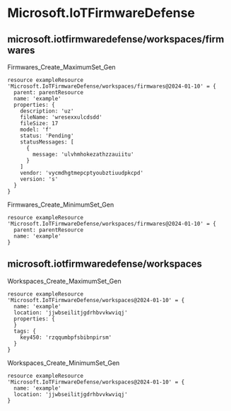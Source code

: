 # Microsoft.IoTFirmwareDefense

## microsoft.iotfirmwaredefense/workspaces/firmwares

Firmwares_Create_MaximumSet_Gen
```bicep
resource exampleResource 'Microsoft.IoTFirmwareDefense/workspaces/firmwares@2024-01-10' = {
  parent: parentResource 
  name: 'example'
  properties: {
    description: 'uz'
    fileName: 'wresexxulcdsdd'
    fileSize: 17
    model: 'f'
    status: 'Pending'
    statusMessages: [
      {
        message: 'ulvhmhokezathzzauiitu'
      }
    ]
    vendor: 'vycmdhgtmepcptyoubztiuudpkcpd'
    version: 's'
  }
}
```

Firmwares_Create_MinimumSet_Gen
```bicep
resource exampleResource 'Microsoft.IoTFirmwareDefense/workspaces/firmwares@2024-01-10' = {
  parent: parentResource 
  name: 'example'
}
```

## microsoft.iotfirmwaredefense/workspaces

Workspaces_Create_MaximumSet_Gen
```bicep
resource exampleResource 'Microsoft.IoTFirmwareDefense/workspaces@2024-01-10' = {
  name: 'example'
  location: 'jjwbseilitjgdrhbvvkwviqj'
  properties: {
  }
  tags: {
    key450: 'rzqqumbpfsbibnpirsm'
  }
}
```

Workspaces_Create_MinimumSet_Gen
```bicep
resource exampleResource 'Microsoft.IoTFirmwareDefense/workspaces@2024-01-10' = {
  name: 'example'
  location: 'jjwbseilitjgdrhbvvkwviqj'
}
```
